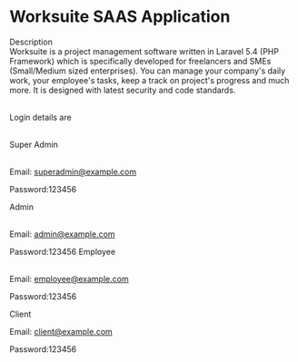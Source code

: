 # Worksuite SAAS Application

Description<br>
Worksuite is a project management software written in Laravel 5.4 (PHP Framework) which is specifically developed for freelancers and SMEs (Small/Medium sized enterprises). You can manage your company's daily work, your employee's tasks, keep a track on project's progress and much more. It is designed with latest security and code standards.


<br>
Login details are<br><br>
 
Super Admin<br><br>

Email: superadmin@example.com<br>

Password:123456
                
Admin<br><br>

Email: admin@example.com<br>

Password:123456
Employee<br><br>

Email: employee@example.com<br>

Password:123456

Client

Email: client@example.com<br>

Password:123456

